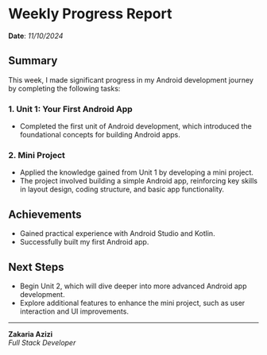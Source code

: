 # Weekly Progress Report

**Date**: _11/10/2024_

## Summary

This week, I made significant progress in my Android development journey by completing the following tasks:

### 1. **Unit 1: Your First Android App**
   - Completed the first unit of Android development, which introduced the foundational concepts for building Android apps.
   
### 2. **Mini Project**
   - Applied the knowledge gained from Unit 1 by developing a mini project.
   - The project involved building a simple Android app, reinforcing key skills in layout design, coding structure, and basic app functionality.

## Achievements
   - Gained practical experience with Android Studio and Kotlin.
   - Successfully built my first Android app.
   
## Next Steps
   - Begin Unit 2, which will dive deeper into more advanced Android app development.
   - Explore additional features to enhance the mini project, such as user interaction and UI improvements.

---

**Zakaria Azizi**  
*Full Stack Developer*
